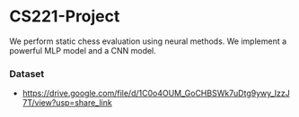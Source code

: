 # CS221-Project

We perform static chess evaluation using neural methods.
We implement a powerful MLP model and a CNN model.

### Dataset

- https://drive.google.com/file/d/1C0o4OUM_GoCHBSWk7uDtg9ywy_IzzJ7T/view?usp=share_link
